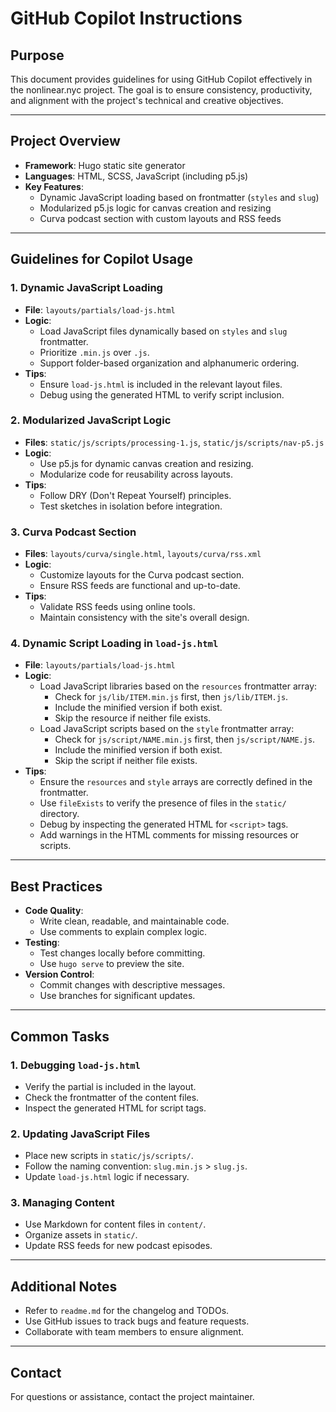 # GitHub Copilot Instructions

## Purpose
This document provides guidelines for using GitHub Copilot effectively in the nonlinear.nyc project. The goal is to ensure consistency, productivity, and alignment with the project's technical and creative objectives.

---

## Project Overview
- **Framework**: Hugo static site generator
- **Languages**: HTML, SCSS, JavaScript (including p5.js)
- **Key Features**:
  - Dynamic JavaScript loading based on frontmatter (`styles` and `slug`)
  - Modularized p5.js logic for canvas creation and resizing
  - Curva podcast section with custom layouts and RSS feeds

---

## Guidelines for Copilot Usage

### 1. Dynamic JavaScript Loading
- **File**: `layouts/partials/load-js.html`
- **Logic**:
  - Load JavaScript files dynamically based on `styles` and `slug` frontmatter.
  - Prioritize `.min.js` over `.js`.
  - Support folder-based organization and alphanumeric ordering.
- **Tips**:
  - Ensure `load-js.html` is included in the relevant layout files.
  - Debug using the generated HTML to verify script inclusion.

### 2. Modularized JavaScript Logic
- **Files**: `static/js/scripts/processing-1.js`, `static/js/scripts/nav-p5.js`
- **Logic**:
  - Use p5.js for dynamic canvas creation and resizing.
  - Modularize code for reusability across layouts.
- **Tips**:
  - Follow DRY (Don't Repeat Yourself) principles.
  - Test sketches in isolation before integration.

### 3. Curva Podcast Section
- **Files**: `layouts/curva/single.html`, `layouts/curva/rss.xml`
- **Logic**:
  - Customize layouts for the Curva podcast section.
  - Ensure RSS feeds are functional and up-to-date.
- **Tips**:
  - Validate RSS feeds using online tools.
  - Maintain consistency with the site's overall design.

### 4. Dynamic Script Loading in `load-js.html`
- **File**: `layouts/partials/load-js.html`
- **Logic**:
  - Load JavaScript libraries based on the `resources` frontmatter array:
    - Check for `js/lib/ITEM.min.js` first, then `js/lib/ITEM.js`.
    - Include the minified version if both exist.
    - Skip the resource if neither file exists.
  - Load JavaScript scripts based on the `style` frontmatter array:
    - Check for `js/script/NAME.min.js` first, then `js/script/NAME.js`.
    - Include the minified version if both exist.
    - Skip the script if neither file exists.
- **Tips**:
  - Ensure the `resources` and `style` arrays are correctly defined in the frontmatter.
  - Use `fileExists` to verify the presence of files in the `static/` directory.
  - Debug by inspecting the generated HTML for `<script>` tags.
  - Add warnings in the HTML comments for missing resources or scripts.

---

## Best Practices
- **Code Quality**:
  - Write clean, readable, and maintainable code.
  - Use comments to explain complex logic.
- **Testing**:
  - Test changes locally before committing.
  - Use `hugo serve` to preview the site.
- **Version Control**:
  - Commit changes with descriptive messages.
  - Use branches for significant updates.

---

## Common Tasks

### 1. Debugging `load-js.html`
- Verify the partial is included in the layout.
- Check the frontmatter of the content files.
- Inspect the generated HTML for script tags.

### 2. Updating JavaScript Files
- Place new scripts in `static/js/scripts/`.
- Follow the naming convention: `slug.min.js` > `slug.js`.
- Update `load-js.html` logic if necessary.

### 3. Managing Content
- Use Markdown for content files in `content/`.
- Organize assets in `static/`.
- Update RSS feeds for new podcast episodes.

---

## Additional Notes
- Refer to `readme.md` for the changelog and TODOs.
- Use GitHub issues to track bugs and feature requests.
- Collaborate with team members to ensure alignment.

---

## Contact
For questions or assistance, contact the project maintainer.